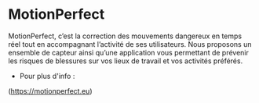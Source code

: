 # MotionPerfect

MotionPerfect, c’est la correction des mouvements dangereux en
temps réel tout en accompagnant l’activité de ses utilisateurs.
Nous proposons un ensemble de capteur ainsi qu’une application
vous permettant de prévenir les risques de blessures sur vos lieux
de travail et vos activités préférés.

* Pour plus d'info :

(https://motionperfect.eu)
